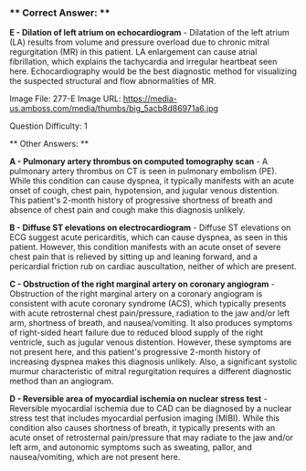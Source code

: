 ### ** Correct Answer: **

**E - Dilation of left atrium on echocardiogram** - Dilatation of the left atrium (LA) results from volume and pressure overload due to chronic mitral regurgitation (MR) in this patient. LA enlargement can cause atrial fibrillation, which explains the tachycardia and irregular heartbeat seen here. Echocardiography would be the best diagnostic method for visualizing the suspected structural and flow abnormalities of MR.

Image File: 277-E
Image URL: https://media-us.amboss.com/media/thumbs/big_5acb8d86971a6.jpg

Question Difficulty: 1

** Other Answers: **

**A - Pulmonary artery thrombus on computed tomography scan** - A pulmonary artery thrombus on CT is seen in pulmonary embolism (PE). While this condition can cause dyspnea, it typically manifests with an acute onset of cough, chest pain, hypotension, and jugular venous distention. This patient's 2-month history of progressive shortness of breath and absence of chest pain and cough make this diagnosis unlikely.

**B - Diffuse ST elevations on electrocardiogram** - Diffuse ST elevations on ECG suggest acute pericarditis, which can cause dyspnea, as seen in this patient. However, this condition manifests with an acute onset of severe chest pain that is relieved by sitting up and leaning forward, and a pericardial friction rub on cardiac auscultation, neither of which are present.

**C - Obstruction of the right marginal artery on coronary angiogram** - Obstruction of the right marginal artery on a coronary angiogram is consistent with acute coronary syndrome (ACS), which typically presents with acute retrosternal chest pain/pressure, radiation to the jaw and/or left arm, shortness of breath, and nausea/vomiting. It also produces symptoms of right-sided heart failure due to reduced blood supply of the right ventricle, such as jugular venous distention. However, these symptoms are not present here, and this patient's progressive 2-month history of increasing dyspnea makes this diagnosis unlikely. Also, a significant systolic murmur characteristic of mitral regurgitation requires a different diagnostic method than an angiogram.

**D - Reversible area of myocardial ischemia on nuclear stress test** - Reversible myocardial ischemia due to CAD can be diagnosed by a nuclear stress test that includes myocardial perfusion imaging (MIBI). While this condition also causes shortness of breath, it typically presents with an acute onset of retrosternal pain/pressure that may radiate to the jaw and/or left arm, and autonomic symptoms such as sweating, pallor, and nausea/vomiting, which are not present here.

